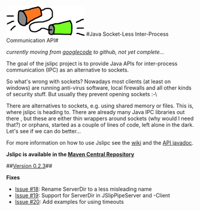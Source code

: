 <img src="https://github.com/ralfstuckert/jslipc/blob/master/org.jslipc/javadoc/resources/jslipcLogo.png" alt="Logo" style="height: 80px;"/>
#Java Socket-Less Inter-Process Communication API#

*currently moving from [googlecode](https://code.google.com/p/jslipc/) to github, not yet complete...*

The goal of the jslipc project is to provide Java APIs for inter-process communication (IPC) as an alternative to sockets. 

So what's wrong with sockets? Nowadays most clients (at least on windows) are running anti-virus software, local firewalls and all other kinds of security stuff. But usually they prevent opening sockets :-\ 

There are alternatives to sockets, e.g. using shared memory or files. This is, where jslipc is heading to. There are already many Java IPC libraries out there , but these are either thin wrappers around sockets (why would I need that?) or orphans, started as a couple of lines of code, left alone in the dark. Let's see if we can do better...

For more information on how to use Jslipc see the [wiki](https://github.com/ralfstuckert/jslipc/wki) and the [API javadoc](https://googledrive.com/host/0B9zm4ZrRkrAiU2czdVE3NmNvU28/).

__Jslipc is available in the [Maven Central Repository](http://search.maven.org/#search%7Cga%7C1%7Cjslipc)__

##<a href="https://github.com/ralfstuckert/jslipc/releases/tag/jslipc-0.2.3">Version 0.2.3</a>##

**Fixes**
- [Issue #18](https://github.com/ralfstuckert/jslipc/issues/18): Rename ServerDir to a less misleading name
- [Issue #19](https://github.com/ralfstuckert/jslipc/issues/19): Support for ServerDir in JSlipPipeServer and -Client
- [Issue #20](https://github.com/ralfstuckert/jslipc/issues/20): Add examples for using timeouts

